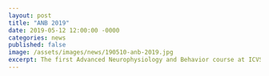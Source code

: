 ```yaml
---
layout: post
title: "ANB 2019"
date: 2019-05-12 12:00:00 -0000
categories: news
published: false
image: /assets/images/news/190510-anb-2019.jpg
excerpt: The first Advanced Neurophysiology and Behavior course at ICVS gathered students around the world to learn hands-on open-source neuroscience.
---
```


